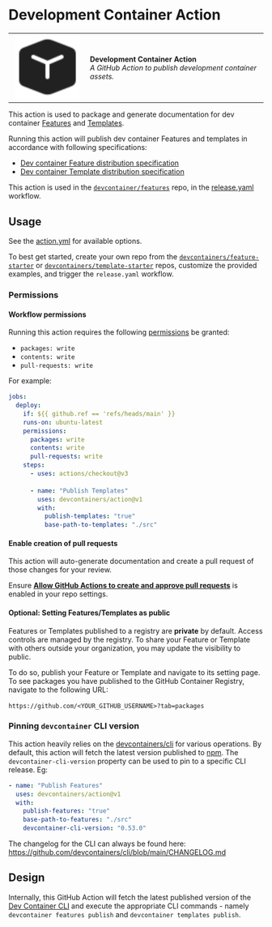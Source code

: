 # Development Container Action

<table style="width: 100%; border-style: none;"><tr>
<td style="width: 140px; text-align: center;"><a href="https://github.com/devcontainers"><img width="128px" src="https://raw.githubusercontent.com/microsoft/fluentui-system-icons/78c9587b995299d5bfc007a0077773556ecb0994/assets/Cube/SVG/ic_fluent_cube_32_filled.svg" alt="devcontainers organization logo"/></a></td>
<td>
<strong>Development Container Action</strong><br />
<i>A GitHub Action to publish development container assets.
</td>
</tr></table>

This action is used to package and generate documentation for dev container [Features](https://containers.dev/implementors/features/) and [Templates](https://containers.dev/implementors/templates/).  

Running this action will publish dev container Features and templates in accordance with following specifications:

 - [Dev container Feature distribution specification](https://containers.dev/implementors/features-distribution/)
 - [Dev container Template distribution specification](https://containers.dev/implementors/templates-distribution/)

This action is used in the [`devcontainer/features`](https://github.com/devcontainers/features) repo, in the [release.yaml](https://github.com/devcontainers/features/blob/main/.github/workflows/release.yaml) workflow.

## Usage

See the [action.yml](https://github.com/devcontainers/action/blob/main/action.yml) for available options.

To best get started, create your own repo from the [`devcontainers/feature-starter`](https://github.com/devcontainers/feature-starter) or  [`devcontainers/template-starter`](https://github.com/devcontainers/template-starter) repos, customize the provided examples, and trigger the `release.yaml` workflow.

### Permissions

#### Workflow permissions

Running this action requires the following [permissions](https://docs.github.com/en/actions/writing-workflows/choosing-what-your-workflow-does/controlling-permissions-for-github_token) be granted:

- `packages: write`
- `contents: write`
- `pull-requests: write`

For example:

```yaml
jobs:
  deploy:
    if: ${{ github.ref == 'refs/heads/main' }}
    runs-on: ubuntu-latest
    permissions:
      packages: write
      contents: write
      pull-requests: write
    steps:
      - uses: actions/checkout@v3

      - name: "Publish Templates"
        uses: devcontainers/action@v1
        with:
          publish-templates: "true"
          base-path-to-templates: "./src"
```

#### Enable creation of pull requests

This action will auto-generate documentation and create a pull request of those changes for your review.

Ensure [**Allow GitHub Actions to create and approve pull requests**](https://docs.github.com/en/repositories/managing-your-repositorys-settings-and-features/enabling-features-for-your-repository/managing-github-actions-settings-for-a-repository#preventing-github-actions-from-creating-or-approving-pull-requests) is enabled in your repo settings.

#### Optional: Setting Features/Templates as public

Features or Templates published to a registry are **private** by default.  Access controls are managed by the registry. To share your Feature or Template with others outside your organization, you may update the visibility to public.

To do so, publish your Feature or Template and navigate to its setting page. To see packages you have published to the GitHub Container Registry, navigate to the following URL:

`https://github.com/<YOUR_GITHUB_USERNAME>?tab=packages`

### Pinning `devcontainer` CLI version

This action heavily relies on the [devcontainers/cli](https://github.com/devcontainers/cli) for various operations.  By default, this action will fetch the latest version published to [npm](https://www.npmjs.com/package/@devcontainers/cli).  The `devcontainer-cli-version` property can be used to pin to a specific CLI release. Eg:

```yaml
- name: "Publish Features"
  uses: devcontainers/action@v1
  with:
    publish-features: "true"
    base-path-to-features: "./src"
    devcontainer-cli-version: "0.53.0"
```

The changelog for the CLI can always be found here: https://github.com/devcontainers/cli/blob/main/CHANGELOG.md

## Design

Internally, this GitHub Action will fetch the latest published version of the [Dev Container CLI](https://github.com/devcontainers/cli) and execute the appropriate CLI commands - namely `devcontainer features publish` and `devcontainer templates publish`.   
